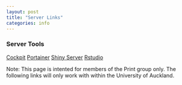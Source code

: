 ```yaml
---
layout: post
title: "Server Links"
categories: info
---
```


### Server Tools
[Cockpit](http://130.216.138.154:9090)
[Portainer](http://130.216.138.154:9000)
[Shiny Server](http://130.216.138.154:3838)
[Rstudio](http://130.216.138.154:8787)



Note: This page is intented for members of the Print group only. The following links will only work with within the University of Auckland. 


